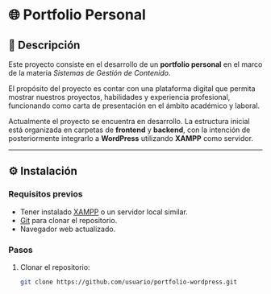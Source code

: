 # 🌐 Portfolio Personal  

## 📖 Descripción  
Este proyecto consiste en el desarrollo de un **portfolio personal** en el marco de la materia *Sistemas de Gestión de Contenido*.  

El propósito del proyecto es contar con una plataforma digital que permita mostrar nuestros proyectos, habilidades y experiencia profesional, funcionando como carta de presentación en el ámbito académico y laboral.  

Actualmente el proyecto se encuentra en desarrollo. La estructura inicial está organizada en carpetas de **frontend** y **backend**, con la intención de posteriormente integrarlo a **WordPress** utilizando **XAMPP** como servidor.  

---

## ⚙️ Instalación  

### Requisitos previos  
- Tener instalado [XAMPP](https://www.apachefriends.org/es/index.html) o un servidor local similar.  
- [Git](https://git-scm.com/) para clonar el repositorio.  
- Navegador web actualizado.  

### Pasos  
1. Clonar el repositorio:  
   ```bash
   git clone https://github.com/usuario/portfolio-wordpress.git
